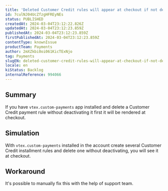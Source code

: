 ```yaml
---
title: 'Deleted Customer Credit rules will appear at checkout if not deactivated previously'
id: 7culNJ04UcZfzgHFREyNEs
status: PUBLISHED
createdAt: 2024-03-04T23:12:22.826Z
updatedAt: 2024-03-04T23:12:23.859Z
publishedAt: 2024-03-04T23:12:23.859Z
firstPublishedAt: 2024-03-04T23:12:23.859Z
contentType: knownIssue
productTeam: Payments
author: 2mXZkbi0oi061KicTExNjo
tag: Payments
slugEN: deleted-customer-credit-rules-will-appear-at-checkout-if-not-deactivated-previously
locale: en
kiStatus: Backlog
internalReference: 994066
---
```


## Summary


If you have `vtex.custom-payments` app installed and delete a Customer Credit payment rule without deactivating it first it will be rendered at checkout.


##

## Simulation


With `vtex.custom-payments` installed in the account create several Customer Credit installment rules and delete one without deactivating, you will see it at checkout.


##

## Workaround


It's possible to manually fix this with the help of support team.




